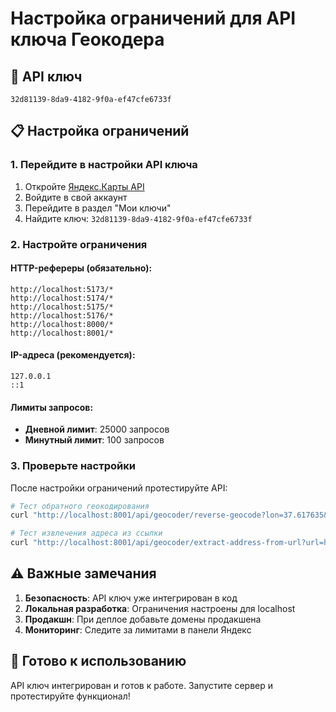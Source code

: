 # Настройка ограничений для API ключа Геокодера

## 🔑 API ключ
```
32d81139-8da9-4182-9f0a-ef47cfe6733f
```

## 📋 Настройка ограничений

### 1. Перейдите в настройки API ключа
1. Откройте [Яндекс.Карты API](https://yandex.ru/dev/maps/)
2. Войдите в свой аккаунт
3. Перейдите в раздел "Мои ключи"
4. Найдите ключ: `32d81139-8da9-4182-9f0a-ef47cfe6733f`

### 2. Настройте ограничения

#### HTTP-рефереры (обязательно):
```
http://localhost:5173/*
http://localhost:5174/*
http://localhost:5175/*
http://localhost:5176/*
http://localhost:8000/*
http://localhost:8001/*
```

#### IP-адреса (рекомендуется):
```
127.0.0.1
::1
```

#### Лимиты запросов:
- **Дневной лимит**: 25000 запросов
- **Минутный лимит**: 100 запросов

### 3. Проверьте настройки

После настройки ограничений протестируйте API:

```bash
# Тест обратного геокодирования
curl "http://localhost:8001/api/geocoder/reverse-geocode?lon=37.617635&lat=55.755814"

# Тест извлечения адреса из ссылки
curl "http://localhost:8001/api/geocoder/extract-address-from-url?url=https://yandex.ru/maps/213/moscow/?text=улица%20Тверская%2C%201"
```

## ⚠️ Важные замечания

1. **Безопасность**: API ключ уже интегрирован в код
2. **Локальная разработка**: Ограничения настроены для localhost
3. **Продакшн**: При деплое добавьте домены продакшена
4. **Мониторинг**: Следите за лимитами в панели Яндекс

## 🚀 Готово к использованию

API ключ интегрирован и готов к работе. Запустите сервер и протестируйте функционал! 